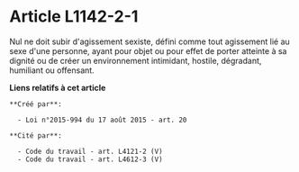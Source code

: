 # Article L1142-2-1

Nul ne doit subir d'agissement sexiste, défini comme tout agissement lié au sexe d'une personne, ayant pour objet ou pour
effet de porter atteinte à sa dignité ou de créer un environnement intimidant, hostile, dégradant, humiliant ou offensant.

**Liens relatifs à cet article**

	**Créé par**:

	  - Loi n°2015-994 du 17 août 2015 - art. 20

	**Cité par**:

	  - Code du travail - art. L4121-2 (V)
	  - Code du travail - art. L4612-3 (V)
